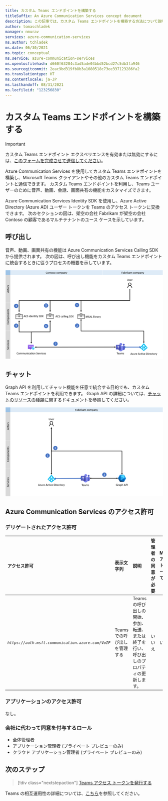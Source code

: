 ```yaml
---
title: カスタム Teams エンドポイントを構築する
titleSuffix: An Azure Communication Services concept document
description: この記事では、カスタム Teams エンドポイントを構築する方法について説明します。
author: tomaschladek
manager: nmurav
services: azure-communication-services
ms.author: tchladek
ms.date: 06/30/2021
ms.topic: conceptual
ms.service: azure-communication-services
ms.openlocfilehash: d660f63284c3ad5ade04bbd52bcd27c5db3fa946
ms.sourcegitcommit: 2eac9bd319fb8b3a1080518c73ee337123286fa2
ms.translationtype: HT
ms.contentlocale: ja-JP
ms.lasthandoff: 08/31/2021
ms.locfileid: "123256830"
---
```

# <a name="build-a-custom-teams-endpoint"></a>カスタム Teams エンドポイントを構築する

> [!IMPORTANT]
> カスタム Teams エンドポイント エクスペリエンスを有効または無効にするには、[このフォームを完成させて送信してください](https://forms.office.com/r/B8p5KqCH19)。

Azure Communication Services を使用してカスタム Teams エンドポイントを構築し、Microsoft Teams クライアントやその他のカスタム Teams エンドポイントと通信できます。 カスタム Teams エンドポイントを利用し、Teams ユーザーのために音声、動画、会話、画面共有の機能をカスタマイズできます。

Azure Communication Services Identity SDK を使用し、Azure Active Directory (Azure AD) ユーザー トークンを Teams のアクセス トークンに交換できます。 次のセクションの図は、架空の会社 Fabrikam が架空の会社 Contoso の顧客であるマルチテナントのユース ケースを示しています。

## <a name="calling"></a>呼び出し 

音声、動画、画面共有の機能は Azure Communication Services Calling SDK から提供されます。 次の図は、呼び出し機能をカスタム Teams エンドポイントに統合するときに従うプロセスの概要を示しています。

![カスタム Teams エンドポイント エクスペリエンスのために呼び出し機能を有効にするプロセスの図。](./media/teams-identities/teams-identity-calling-overview.png)

## <a name="chat"></a>チャット

Graph API を利用してチャット機能を任意で統合する目的でも、カスタム Teams エンドポイントを利用できます。 Graph API の詳細については、[チャットのリソースの種類](/graph/api/channel-post-messages)に関するドキュメントを参照してください。 

![カスタム Teams エンドポイント エクスペリエンスでチャット機能を有効にするプロセスの図。](./media/teams-identities/teams-identity-chat-overview.png)

## <a name="azure-communication-services-permissions"></a>Azure Communication Services のアクセス許可

### <a name="delegated-permissions"></a>デリゲートされたアクセス許可

|   アクセス許可    |  表示文字列   |  説明 | 管理者の同意が必要 | Microsoft アカウントがサポートされている |
|:--- |:--- |:--- |:--- |:--- |
| _`https://auth.msft.communication.azure.com/VoIP`_ | Teams での呼び出しを管理する | Teams の呼び出しの開始、参加、転送、または終了を行い、呼び出しのプロパティの更新します。 | いいえ | いいえ |

### <a name="application-permissions"></a>アプリケーションのアクセス許可

なし。

### <a name="roles-for-granting-consent-on-behalf-of-a-company"></a>会社に代わって同意を付与するロール

- 全体管理者
- アプリケーション管理者 (プライベート プレビューのみ)
- クラウド アプリケーション管理者 (プライベート プレビューのみ)

## <a name="next-steps"></a>次のステップ

> [!div class="nextstepaction"]
> [Teams アクセス トークンを発行する](../quickstarts/manage-teams-identity.md)

Teams の相互運用性の詳細については、[こちら](./teams-interop.md)を参照してください。
